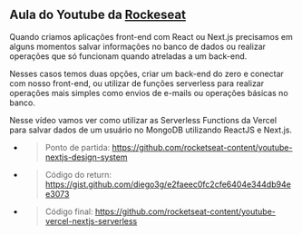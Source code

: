 ## Aula do Youtube da [Rockeseat](https://www.youtube.com/watch?v=Cz55Jmhfw84)

Quando criamos aplicações front-end com React ou Next.js precisamos em alguns momentos salvar informações no banco de dados ou realizar operações que só funcionam quando atreladas a um back-end.

Nesses casos temos duas opções, criar um back-end do zero e conectar com nosso front-end, ou utilizar de funções serverless para realizar operações mais simples como envios de e-mails ou operações básicas no banco.

Nesse vídeo vamos ver como utilizar as Serverless Functions da Vercel para salvar dados de um usuário no MongoDB utilizando ReactJS e Next.js.

* > Ponto de partida: https://github.com/rocketseat-content/youtube-nextjs-design-system
* > Código do return: https://gist.github.com/diego3g/e2faeec0fc2cfe6404e344db94ee3073
* > Código final: https://github.com/rocketseat-content/youtube-vercel-nextjs-serverless
